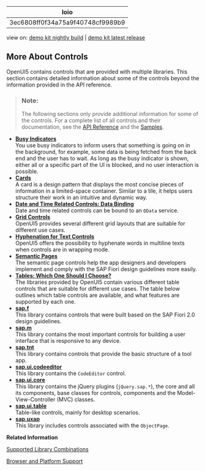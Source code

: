 <!-- loio3ec6808ff0f34a75a9f40748cf9989b9 -->

| loio |
| -----|
| 3ec6808ff0f34a75a9f40748cf9989b9 |

<div id="loio">

view on: [demo kit nightly build](https://openui5nightly.hana.ondemand.com/topic/3ec6808ff0f34a75a9f40748cf9989b9) | [demo kit latest release](https://sdk.openui5.org/topic/3ec6808ff0f34a75a9f40748cf9989b9)</div>

## More About Controls

OpenUI5 contains controls that are provided with multiple libraries. This section contains detailed information about some of the controls beyond the information provided in the API reference.

> ### Note:  
> The following sections only provide additional information for some of the controls. For a complete list of all controls and their documentation, see the [API Reference](https://sdk.openui5.org/api) and the [Samples](https://sdk.openui5.org/controls). 

-   **[Busy Indicators](Busy_Indicators_0dd2110.md "You use busy indicators to inform users that something is going on in the background,
		for example, some data is being fetched from the back end and the user has to wait. As long
		as the busy indicator is shown, either all or a specific part of the UI is blocked, and no
		user interaction is possible.")**  
You use busy indicators to inform users that something is going on in the background, for example, some data is being fetched from the back end and the user has to wait. As long as the busy indicator is shown, either all or a specific part of the UI is blocked, and no user interaction is possible.
-   **[Cards](Cards_5b46b03.md "A card is a design pattern that displays the most concise pieces of information in a
		limited-space container. Similar to a tile, it helps users structure their work in an
		intuitive and dynamic way.")**  
A card is a design pattern that displays the most concise pieces of information in a limited-space container. Similar to a tile, it helps users structure their work in an intuitive and dynamic way.
-   **[Date and Time Related Controls: Data Binding](Date_and_Time_Related_Controls_Data_Binding_e1ddc69.md "Date and time related controls can be bound to an OData service.")**  
Date and time related controls can be bound to an `OData` service.
-   **[Grid Controls](Grid_Controls_32d4b9c.md "OpenUI5 provides several
		different grid layouts that are suitable for different use cases.")**  
OpenUI5 provides several different grid layouts that are suitable for different use cases.
-   **[Hyphenation for Text Controls](Hyphenation_for_Text_Controls_6322164.md "OpenUI5 offers the
		possibility to hyphenate words in multiline texts when controls are in wrapping
		mode.")**  
OpenUI5 offers the possibility to hyphenate words in multiline texts when controls are in wrapping mode.
-   **[Semantic Pages](Semantic_Pages_84f3d52.md "The semantic page controls help the app designers and developers implement and comply
		with the SAP Fiori design guidelines more easily.")**  
The semantic page controls help the app designers and developers implement and comply with the SAP Fiori design guidelines more easily.
-   **[Tables: Which One Should I Choose?](Tables_Which_One_Should_I_Choose_148892f.md "The libraries provided by OpenUI5 contain various
		different table controls that are suitable for different use cases. The table below outlines
		which table controls are available, and what features are supported by each one.")**  
The libraries provided by OpenUI5 contain various different table controls that are suitable for different use cases. The table below outlines which table controls are available, and what features are supported by each one.
-   **[sap.f](sap_f_0b455b0.md "This library contains controls that were built based on the SAP Fiori 2.0 design
		guidelines.")**  
This library contains controls that were built based on the SAP Fiori 2.0 design guidelines.
-   **[sap.m](sap_m_48d9390.md "This library contains the most important controls for building a user interface that
		is responsive to any device.")**  
This library contains the most important controls for building a user interface that is responsive to any device.
-   **[sap.tnt](sap_tnt_d8374d5.md "This library contains controls that provide the basic structure of a tool
		app.")**  
This library contains controls that provide the basic structure of a tool app.
-   **[sap.ui.codeeditor](sap_ui_codeeditor_2832a13.md "This library contains the CodeEditor control.")**  
This library contains the `CodeEditor` control.
-   **[sap.ui.core](sap_ui_core_72227f8.md "This library contains the jQuery plugins (jQuery.sap.*), the core
		and all its components, base classes for controls, components and the Model-View-Controller
		(MVC) classes.")**  
This library contains the jQuery plugins \(`jQuery.sap.*`\), the core and all its components, base classes for controls, components and the Model-View-Controller \(MVC\) classes.
-   **[sap.ui.table](sap_ui_table_08197fa.md " Table-like controls, mainly for desktop scenarios.")**  
 Table-like controls, mainly for desktop scenarios.
-   **[sap.uxap](sap_uxap_de71337.md "This library includes controls associated with the
		ObjectPage.")**  
This library includes controls associated with the `ObjectPage`.

**Related Information**  


[Supported Library Combinations](Supported_Library_Combinations_363cd16.md "OpenUI5 provides a set of JavaScript and CSS libraries, which can be combined in an application using the combinations that are supported.")

[Browser and Platform Support](Browser_and_Platform_Support_74b59ef.md "Browser and platform support for the OpenUI5 libraries on iOS, Android, macOS, and Windows platforms.")

